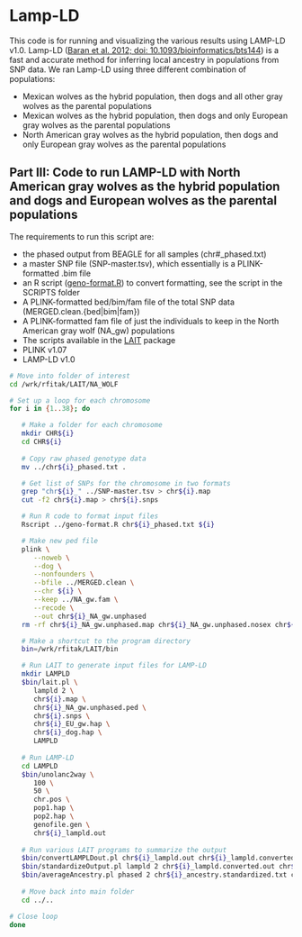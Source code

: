 # Lamp-LD
This code is for running and visualizing the various results using LAMP-LD v1.0.  Lamp-LD ([Baran et al. 2012; doi: 10.1093/bioinformatics/bts144](https://academic.oup.com/bioinformatics/article-lookup/doi/10.1093/bioinformatics/bts144)) is a fast and accurate method for inferring local ancestry in populations from SNP data. We ran Lamp-LD using three different combination of populations:
- Mexican wolves as the hybrid population, then dogs and all other gray wolves as the parental populations
- Mexican wolves as the hybrid population, then dogs and only European gray wolves as the parental populations
- North American gray wolves as the hybrid population, then dogs and only European gray wolves as the parental populations

## Part III: Code to run LAMP-LD with North American gray wolves as the hybrid population and dogs and European wolves as the parental populations
The requirements to run this script are:
- the phased output from BEAGLE for all samples (chr\#_phased.txt)
- a master SNP file (SNP-master.tsv), which essentially is a PLINK-formatted .bim file
- an R script ([geno-format.R](./Scripts/geno-format.R)) to convert formatting, see the script in the SCRIPTS folder
- A PLINK-formatted bed/bim/fam file of the total SNP data (MERGED.clean.{bed|bim|fam})
- A PLINK-formatted fam file of just the individuals to keep in the North American gray wolf (NA_gw) populations
- The scripts available in the [LAIT](http://www.pitt.edu/~wec47/lait.html) package
- PLINK v1.07
- LAMP-LD v1.0
```bash
# Move into folder of interest
cd /wrk/rfitak/LAIT/NA_WOLF

# Set up a loop for each chromosome
for i in {1..38}; do

   # Make a folder for each chromosome
   mkdir CHR${i}
   cd CHR${i}
   
   # Copy raw phased genotype data
   mv ../chr${i}_phased.txt .

   # Get list of SNPs for the chromosome in two formats
   grep "chr${i}_" ../SNP-master.tsv > chr${i}.map
   cut -f2 chr${i}.map > chr${i}.snps

   # Run R code to format input files
   Rscript ../geno-format.R chr${i}_phased.txt ${i}

   # Make new ped file
   plink \
      --noweb \
      --dog \
      --nonfounders \
      --bfile ../MERGED.clean \
      --chr ${i} \
      --keep ../NA_gw.fam \
      --recode \
      --out chr${i}_NA_gw.unphased
   rm -rf chr${i}_NA_gw.unphased.map chr${i}_NA_gw.unphased.nosex chr${i}_NA_gw.unphased.log

   # Make a shortcut to the program directory
   bin=/wrk/rfitak/LAIT/bin

   # Run LAIT to generate input files for LAMP-LD
   mkdir LAMPLD
   $bin/lait.pl \
      lampld 2 \
      chr${i}.map \
      chr${i}_NA_gw.unphased.ped \
      chr${i}.snps \
      chr${i}_EU_gw.hap \
      chr${i}_dog.hap \
      LAMPLD
   
   # Run LAMP-LD
   cd LAMPLD
   $bin/unolanc2way \
      100 \
      50 \
      chr.pos \
      pop1.hap \
      pop2.hap \
      genofile.gen \
      chr${i}_lampld.out
      
   # Run various LAIT programs to summarize the output
   $bin/convertLAMPLDout.pl chr${i}_lampld.out chr${i}_lampld.converted.out
   $bin/standardizeOutput.pl lampld 2 chr${i}_lampld.converted.out chr${i}_ancestry.standardized.txt
   $bin/averageAncestry.pl phased 2 chr${i}_ancestry.standardized.txt chr${i}_avg.ancestry.txt  
   
   # Move back into main folder
   cd ../..

# Close loop
done
```
